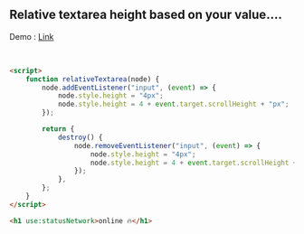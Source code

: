 ## Relative textarea height based on your value....

Demo : [Link](https://svelte.dev/repl/37f426fe4b844598afbea850af05fc0b?version=3.43.1)

<br>

```html
<script>
	function relativeTextarea(node) {
		node.addEventListener("input", (event) => {
			node.style.height = "4px";
			node.style.height = 4 + event.target.scrollHeight + "px";
		});

		return {
			destroy() {
				node.removeEventListener("input", (event) => {
					node.style.height = "4px";
					node.style.height = 4 + event.target.scrollHeight + "px";
				});
			},
		};
	}
</script>

<h1 use:statusNetwork>online 🔥</h1>
```
